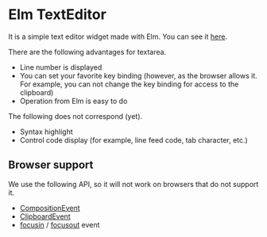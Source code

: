 # Elm TextEditor

It is a simple text editor widget made with Elm. You can see it [here](https://minekoa.github.io/elm-text-editor).

There are the following advantages for textarea.

* Line number is displayed
* You can set your favorite key binding (however, as the browser allows it. For example, you can not change the key binding for access to the clipboard)
* Operation from Elm is easy to do

The following does not correspond (yet).

* Syntax highlight
* Control code display (for example, line feed code, tab character, etc.)

## Browser support

We use the following API, so it will not work on browsers that do not support it.

* [CompositionEvent](https://developer.mozilla.org/en-US/docs/Web/API/CompositionEvent)
* [ClipboardEvent](https://developer.mozilla.org/en-US/docs/Web/API/ClipboardEvent)
* [focusin](https://developer.mozilla.org/en-US/docs/Web/Events/focusin) / [focusout](https://developer.mozilla.org/en-US/docs/Web/Events/focusout) event
